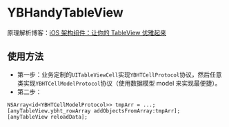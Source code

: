 # YBHandyTableView

原理解析博客：[iOS 架构组件：让你的 TableView 优雅起来](https://www.jianshu.com/p/7db73489ad99)

## 使用方法

- 第一步：业务定制的`UITableViewCell`实现`YBHTCellProtocol`协议，然后任意类实现`YBHTCellModelProtocol`协议（使用数据模型 model 来实现最便捷）。
- 第二步：
```
NSArray<id<YBHTCellModelProtocol>> tmpArr = ...;
[anyTableView.ybht_rowArray addObjectsFromArray:tmpArr];
[anyTableView reloadData];
```
